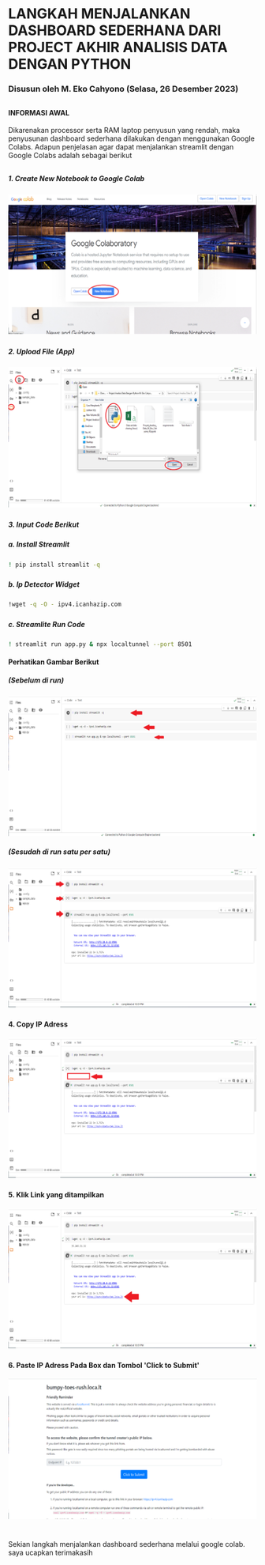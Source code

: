 # LANGKAH MENJALANKAN DASHBOARD SEDERHANA DARI PROJECT AKHIR ANALISIS DATA DENGAN PYTHON
### Disusun oleh M. Eko Cahyono (Selasa, 26 Desember 2023)

##

#### INFORMASI AWAL
Dikarenakan processor serta RAM laptop penyusun yang rendah, maka penyusunan dashboard sederhana dilakukan dengan menggunakan Google Colabs. Adapun penjelasan agar dapat menjalankan streamlit dengan Google Colabs adalah sebagai berikut

##

##### 1. Create New Notebook to Google Colab
#####
![alt text](https://raw.githubusercontent.com/eko558/Cara-Akses-Dashboard/main/Buat%20Notepad%20Baru.png)
#####
#####
##### 2. Upload File (App)
#####
![alt text](https://raw.githubusercontent.com/eko558/Cara-Akses-Dashboard/main/upload%20file%20py.png)
#####
##### 3. Input Code Berikut
####
##### a. Install Streamlit
####

```sh
! pip install streamlit -q
```

#####
##### b. Ip Detector Widget
####
```sh
!wget -q -O - ipv4.icanhazip.com
```
#####
##### c. Streamlite Run Code
####
```sh
! streamlit run app.py & npx localtunnel --port 8501
```

#### Perhatikan Gambar Berikut
####
##### (Sebelum di run)
![alt text](https://raw.githubusercontent.com/eko558/Cara-Akses-Dashboard/main/input%20code%20berikut.png)
####
##### (Sesudah di run satu per satu)
![alt text](https://raw.githubusercontent.com/eko558/Cara-Akses-Dashboard/main/Run%20satu-satu%202.png)

### 
#### 4. Copy IP Adress
![alt text](https://raw.githubusercontent.com/eko558/Cara-Akses-Dashboard/main/copy%20IP.png)
### 
#### 5. Klik Link yang ditampilkan
![alt text](https://raw.githubusercontent.com/eko558/Cara-Akses-Dashboard/main/Click%20Link.png)
### 
#### 6. Paste IP Adress Pada Box dan Tombol 'Click to Submit' 
![alt text](https://raw.githubusercontent.com/eko558/Cara-Akses-Dashboard/main/paste%20ip%20disini.png)

# 
Sekian langkah menjalankan dashboard sederhana melalui google colab. saya ucapkan terimakasih
